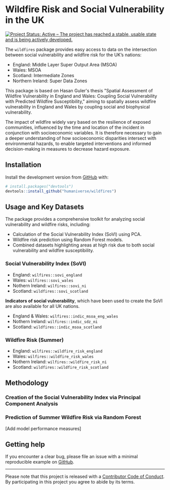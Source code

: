 # Wildfire Risk and Social Vulnerability in the UK </a>

<!-- badges: start -->

[![Project Status: Active – The project has reached a stable, usable
state and is being actively
developed.](https://www.repostatus.org/badges/latest/active.svg)](https://www.repostatus.org/#active)

<!-- badges: end -->

The `wildfires` package provides easy access to data on the intersection between
social vulnerability and wildfire risk for the UK’s nations:

-   England: Middle Layer Super Output Area (MSOA)
-   Wales: MSOA
-   Scotland: Intermediate Zones
-   Northern Ireland: Super Data Zones

This package is based on Hasan Guler's thesis "Spatial Assessment of Wildfire Vulnerability in England and Wales: Coupling Social Vulnerability with Predicted Wildfire Susceptibility," aiming to spatially assess wildfire vulnerability in England and Wales by coupling social and biophysical vulnerability.

The impact of wildfire widely vary based on the resilience of exposed communities, influenced by the time and location of the incident in conjunction with socioeconomic variables. It is therefore necessary to gain a deeper understanding of how socioeconomic disparities intersect with environmental hazards, to enable targeted interventions and informed decision-making in measures to decrease hazard exposure. 

## Installation

Install the development version from
[GitHub](https://github.com/) with:

``` r
# install.packages("devtools")
devtools::install_github("humaniverse/wildfires")
```

## Usage and Key Datasets

The package provides a comprehensive toolkit for analyzing social vulnerability and wildfire risks, including:

- Calculation of the Social Vulnerability Index (SoVI) using PCA.
- Wildfire risk prediction using Random Forest models.
- Combined datasets highlighting areas at high risk due to both social vulnerability and wildfire susceptibility.

### Social Vulnerability Index (SoVI)

-   England: `wilfires::sovi_england`
-   Wales: `wilfires::sovi_wales`
-   Nothern Ireland: `wilfires::sovi_ni`
-   Scotland: `wildfires::sovi_scotland`

**Indicators of social vulnerability**, which have been used to create
the SoVI are also available for all UK nations.

-   England & Wales: `wilfires::indic_msoa_eng_wales`
-   Nothern Ireland: `wilfires::indic_sdz_ni`
-   Scotland: `wildfires::indic_msoa_scotland`


### Wildfire Risk (Summer)

-   England: `wilfires::wildfire_risk_england`
-   Wales: `wilfires::wildfire_risk_wales`
-   Nothern Ireland: `wilfires::wildfire_risk_ni`
-   Scotland: `wildfires::wildfire_risk_scotland`

## Methodology

### Creation of the Social Vulnerability Index via Principal Component Analysis

### Prediction of Summer Wildfire Risk via Random Forest

[Add model performance measures]

## Getting help

If you encounter a clear bug, please file an issue with a minimal
reproducible example on
[GitHub](https://github.com/humaniverse/wildfires/issues).

------------------------------------------------------------------------

Please note that this project is released with a [Contributor Code of
Conduct](https://www.contributor-covenant.org/version/2/0/code_of_conduct/).
By participating in this project you agree to abide by its terms.
